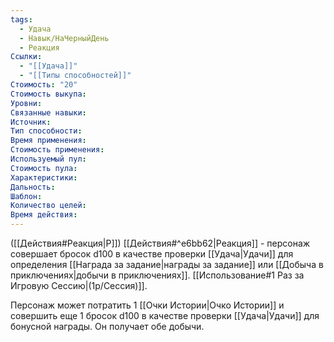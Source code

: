 ```yaml
---
tags:
  - Удача
  - Навык/НаЧерныйДень
  - Реакция
Ссылки:
  - "[[Удача]]"
  - "[[Типы способностей]]"
Стоимость: "20"
Стоимость выкупа:
Уровни:
Связанные навыки:
Источник:
Тип способности:
Время применения:
Стоимость применения:
Используемый пул:
Стоимость пула:
Характеристики:
Дальность:
Шаблон:
Количество целей:
Время действия:
---
```

([[Действия#Реакция|Р]]) [[Действия#^e6bb62|Реакция]] - персонаж совершает бросок d100 в качестве проверки [[Удача|Удачи]] для определения [[Награда за задание|награды за задание]] или [[Добыча в приключениях|добычи в приключениях]]. [[Использование#1 Раз за Игровую Сессию|(1р/Сессия)]].

Персонаж может потратить 1 [[Очки Истории|Очко Истории]] и совершить еще 1 бросок d100 в качестве проверки [[Удача|Удачи]] для бонусной награды. Он получает обе добычи. 